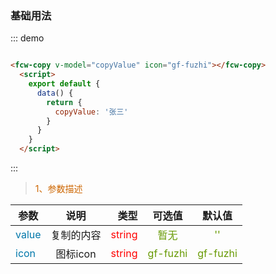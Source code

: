 ### 基础用法

<div class="demo-block">
  <fcw-copy v-model="copyValue" icon="gf-fuzhi"></fcw-copy>
  <script>
    export default {
      data() {
        return {
          copyValue: '张三'
        }
      }
    }
    </script>
</div>

::: demo

```html

<fcw-copy v-model="copyValue" icon="gf-fuzhi"></fcw-copy>
  <script>
    export default {
      data() {
        return {
          copyValue: '张三'
        }
      }
    }
  </script>

```
:::

> <font color=#CD6600>1、参数描述</font>

参数|说明|类型|可选值|默认值
---|:--:|---:|:--:|:--:|
<font color=#0077AA>value</font> | 复制的内容 | <font color=red>string</font> | <font color=#669900>暂无</font> | <font color=#669900>''</font>
<font color=#0077AA>icon</font> | 图标icon | <font color=red>string</font> |  <font color=#669900>gf-fuzhi</font>  | <font color=#669900>gf-fuzhi</font>


